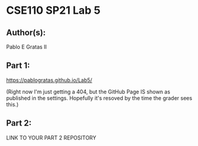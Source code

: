 # CSE110 SP21 Lab 5

## Author(s):
Pablo E Gratas II

## Part 1:

https://pablogratas.github.io/Lab5/

(Right now I'm just getting a 404, but the GitHub Page IS shown as published in the settings. Hopefully it's resoved by the time the grader sees this.)

## Part 2:

LINK TO YOUR PART 2 REPOSITORY
